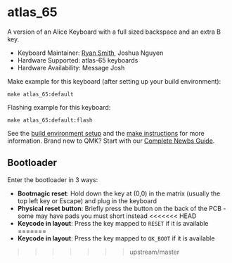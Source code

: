 
# atlas_65

A version of an Alice Keyboard with a full sized backspace and an extra B key. 

* Keyboard Maintainer: [Ryan Smith](https://github.com/ryanstevensmith), Joshua Nguyen
* Hardware Supported: atlas-65 keyboards
* Hardware Availability: Message Josh

Make example for this keyboard (after setting up your build environment):

    make atlas_65:default

Flashing example for this keyboard:

    make atlas_65:default:flash

See the [build environment setup](https://docs.qmk.fm/#/getting_started_build_tools) and the [make instructions](https://docs.qmk.fm/#/getting_started_make_guide) for more information. Brand new to QMK? Start with our [Complete Newbs Guide](https://docs.qmk.fm/#/newbs).

## Bootloader

Enter the bootloader in 3 ways:

* **Bootmagic reset**: Hold down the key at (0,0) in the matrix (usually the top left key or Escape) and plug in the keyboard
* **Physical reset button**: Briefly press the button on the back of the PCB - some may have pads you must short instead
<<<<<<< HEAD
* **Keycode in layout**: Press the key mapped to `RESET` if it is available
=======
* **Keycode in layout**: Press the key mapped to `QK_BOOT` if it is available
>>>>>>> upstream/master
